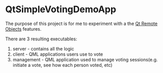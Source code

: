 # QtSimpleVotingDemoApp

The purpose of this project is for me to experiment with a the [Qt Remote Objects](https://doc.qt.io/qt-6/qtremoteobjects-index.html) features. 

There are 3 resulting executables:

1. server - contains all the logic
2. client - QML applications users use to vote
3. management - QML application used to manage voting sessions(e.g. initiate a vote, see how each person voted, etc)

